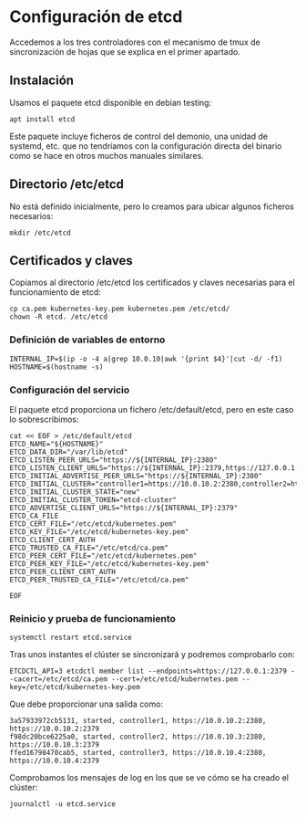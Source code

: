 # Configuración de etcd

Accedemos a los tres controladores con el mecanismo de tmux de
sincronización de hojas que se explica en el primer apartado.

## Instalación

Usamos el paquete etcd disponible en debian testing:

```
apt install etcd
```

Este paquete incluye ficheros de control del demonio, una unidad de
systemd, etc. que no tendríamos con la configuración directa del
binario como se hace en otros muchos manuales similares.

## Directorio /etc/etcd

No está definido inicialmente, pero lo creamos para ubicar algunos
ficheros necesarios:

```
mkdir /etc/etcd
```

## Certificados y claves

Copiamos al directorio /etc/etcd los certificados y claves necesarias
para el funcionamiento de etcd:

```
cp ca.pem kubernetes-key.pem kubernetes.pem /etc/etcd/
chown -R etcd. /etc/etcd
```

### Definición de variables de entorno

```
INTERNAL_IP=$(ip -o -4 a|grep 10.0.10|awk '{print $4}'|cut -d/ -f1)
HOSTNAME=$(hostname -s)
```

### Configuración del servicio

El paquete etcd proporciona un fichero /etc/default/etcd, pero en este caso lo sobrescribimos:

```
cat << EOF > /etc/default/etcd
ETCD_NAME="${HOSTNAME}"
ETCD_DATA_DIR="/var/lib/etcd"
ETCD_LISTEN_PEER_URLS="https://${INTERNAL_IP}:2380"
ETCD_LISTEN_CLIENT_URLS="https://${INTERNAL_IP}:2379,https://127.0.0.1:2379"
ETCD_INITIAL_ADVERTISE_PEER_URLS="https://${INTERNAL_IP}:2380"
ETCD_INITIAL_CLUSTER="controller1=https://10.0.10.2:2380,controller2=https://10.0.10.3:2380,controller3=https://10.0.10.4:2380"
ETCD_INITIAL_CLUSTER_STATE="new"
ETCD_INITIAL_CLUSTER_TOKEN="etcd-cluster"
ETCD_ADVERTISE_CLIENT_URLS="https://${INTERNAL_IP}:2379"
ETCD_CA_FILE
ETCD_CERT_FILE="/etc/etcd/kubernetes.pem"
ETCD_KEY_FILE="/etc/etcd/kubernetes-key.pem"
ETCD_CLIENT_CERT_AUTH
ETCD_TRUSTED_CA_FILE="/etc/etcd/ca.pem"
ETCD_PEER_CERT_FILE="/etc/etcd/kubernetes.pem"
ETCD_PEER_KEY_FILE="/etc/etcd/kubernetes-key.pem"
ETCD_PEER_CLIENT_CERT_AUTH
ETCD_PEER_TRUSTED_CA_FILE="/etc/etcd/ca.pem"

EOF
```

### Reinicio y prueba de funcionamiento

```
systemctl restart etcd.service
```

Tras unos instantes el clúster se sincronizará y podremos comprobarlo con:

```
ETCDCTL_API=3 etcdctl member list --endpoints=https://127.0.0.1:2379 --cacert=/etc/etcd/ca.pem --cert=/etc/etcd/kubernetes.pem --key=/etc/etcd/kubernetes-key.pem
```

Que debe proporcionar una salida como:

```
3a57933972cb5131, started, controller1, https://10.0.10.2:2380, https://10.0.10.2:2379
f98dc20bce6225a0, started, controller2, https://10.0.10.3:2380, https://10.0.10.3:2379
ffed16798470cab5, started, controller3, https://10.0.10.4:2380, https://10.0.10.4:2379
```

Comprobamos los mensajes de log en los que se ve cómo se ha creado el
clúster:

```
journalctl -u etcd.service
```
